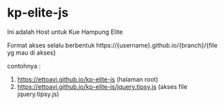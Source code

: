 # kp-elite-js
Ini adalah Host untuk Kue Hampung Elite


Format akses selalu berbentuk https://{username}.github.io/{branch}/{file yg mau di akses}

contohnya : <br/> 
1. <a href="https://ettoavi.github.io/kp-elite-js/" target="_blank">https://ettoavi.github.io/kp-elite-js</a> (halaman root)<br/> 
2. <a href="https://ettoavi.github.io/kp-elite-js/jquery.tipsy.js" target="_blank">https://ettoavi.github.io/kp-elite-js/jquery.tipsy.js</a> (akses file jquery.tipsy.js)
